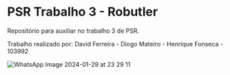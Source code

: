 # PSR Trabalho 3 - Robutler
Repositório para auxiliar no trabalho 3 de PSR. 

Trabalho realizado por:
  David Ferreira - 
  Diogo Mateiro - 
  Henrique Fonseca - 103992

  ![WhatsApp Image 2024-01-29 at 23 29 11](https://github.com/Davidjpf2001/PSR-trabalho-3/assets/102530132/93a2c0a6-9f1b-4b70-aada-cca9afe8f570)


